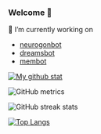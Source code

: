 ### Welcome 👋

🔭 I’m currently working on 
- [neurogonbot](https://github.com/PPRFNK-Technocrats/demoroom-bot)
- [dreamsbot](https://github.com/PPRFNK-Technocrats/dreams)
- [membot](https://github.com/Viste/memebot)

[![My github stat](https://github-readme-stats-git-masterrstaa-rickstaa.vercel.app/api?username=Viste&count_private=true&include_all_commits=true&show_icons=true&show_icons=true&theme=dark)](https://github.com/Viste)

![GitHub metrics](https://metrics.lecoq.io/Viste)  

![GitHub streak stats](https://github-readme-streak-stats.herokuapp.com/?user=Viste)  

[![Top Langs](https://github-readme-stats-git-masterrstaa-rickstaa.vercel.app/api/top-langs/?username=Viste&layout=compact&theme=dark)](https://github.com/Viste)

<!--
**Viste/Viste** is a ✨ _special_ ✨ repository because its `README.md` (this file) appears on your GitHub profile.
